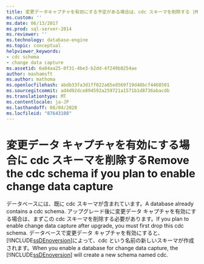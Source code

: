 ```yaml
---
title: 変更データキャプチャを有効にする予定がある場合は、cdc スキーマを削除する |Microsoft Docs
ms.custom: ''
ms.date: 06/13/2017
ms.prod: sql-server-2014
ms.reviewer: ''
ms.technology: database-engine
ms.topic: conceptual
helpviewer_keywords:
- cdc schema
- change data capture
ms.assetid: 6a84aa25-0f31-4be3-b2dd-4f249b8254ae
author: mashamsft
ms.author: mathoma
ms.openlocfilehash: abdb33fa3d1ff022a65ed569f19d48bcf4468501
ms.sourcegitcommit: ad4d92dce894592a259721a1571b1d8736abacdb
ms.translationtype: MT
ms.contentlocale: ja-JP
ms.lasthandoff: 08/04/2020
ms.locfileid: "87643108"
---
```

# <a name="remove-the-cdc-schema-if-you-plan-to-enable-change-data-capture"></a><span data-ttu-id="704ba-102">変更データ キャプチャを有効にする場合に cdc スキーマを削除する</span><span class="sxs-lookup"><span data-stu-id="704ba-102">Remove the cdc schema if you plan to enable change data capture</span></span>
  <span data-ttu-id="704ba-103">データベースには、既に cdc スキーマが含まれています。</span><span class="sxs-lookup"><span data-stu-id="704ba-103">A database already contains a cdc schema.</span></span> <span data-ttu-id="704ba-104">アップグレード後に変更データ キャプチャを有効にする場合は、まずこの cdc スキーマを削除する必要があります。</span><span class="sxs-lookup"><span data-stu-id="704ba-104">If you plan to enable change data capture after upgrade, you must first drop this cdc schema.</span></span> <span data-ttu-id="704ba-105">データベースで変更データ キャプチャを有効にすると、[!INCLUDE[ssDEnoversion](../../includes/ssdenoversion-md.md)]によって、cdc という名前の新しいスキーマが作成されます。</span><span class="sxs-lookup"><span data-stu-id="704ba-105">When you enable a database for change data capture, the [!INCLUDE[ssDEnoversion](../../includes/ssdenoversion-md.md)] will create a new schema named cdc.</span></span>  
  
  

